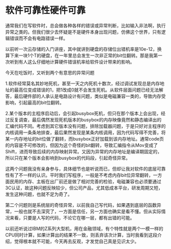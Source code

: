 软件可靠性硬件可靠
====
通常我们在写软件时，总会做各种各样的错误或异常判断，比如输入非法啊，执行异常之类的。但我们很少去怀疑是不是硬件本身出现问题，仿佛这个世界，只有逻辑错误而不会有电路错误一样。

以前听一次云存储的入门讲座，其中就讲到硬盘的存储位出错机率是10e-12，换算下来一块1个T的硬盘，在一年里总会发生一次非正常的bit位翻转。那是我第一次听到有人这么仔细地计算硬件错误机率给软件设计带来的影响。

今天在吃饭时，又听到两个有意思的异常问题

1.软件经常莫名其妙地死机，甚至一天之内死机十数次，经过调试发现总是内存地址的最高位变成错误的1，把1改成0就不会发生死机。从软件层面问题已经无法解答，最后硬件部的人承认是电路设计有问题，类似是电磁兼容一类的，导致内存受影响，引起最高的bit位翻转。

2.某个版本的主程序启动后，会引起busybox死机，但只在那个版本上会出现，经过反复调查，最后偶然发现死机版本的busybox的内存映像竟然和静态编译出的汇编代码不同。考虑到其它版本没有问题，排除加载器问题，于是只好对主程序的内核调用一条条地排查，最后果然发现是某条内核调用，因为代码写得不完善，将某一内存地址的bit位做了翻转，而busybox正好加载到该内存地址。通常code页的内容是不可修改的，但因为这个奇怪的bit翻转，导致汇编指令从Mov变成了Shift，进而导致后续的内存映射异常。又因为异常的内存地址是编译期固定的，所以只在某个版本会影响到busybox的代码段，引起奇怪异常。

这两个问题我没有亲身参与，具体细节也是听说而已，但却让我对软件的底层可靠性有了不一样的认识。平时我们写程序，一般是不考虑内存bit位异常翻转，一方面民用的内存、主板在出厂前还是做了相对完善的检验，电磁兼容也必须要通过3C认证，故这种问题反映较少，但公司产品，尤其低成本平台，研发周期又短，发生这种问题，也就不足为奇了。

第二个问题则是系统层的奇怪异常，以前我自己写代码，如果遇到底层的函数异常，一般也就不去深究了，一方面是信任，另一方面也确实是看不懂。但从实际情况来看，只要是人写的代码，不论它在哪一层，都有出错的可能。

以前还听说过IBM的Z系列大型机，用在金融领域，有个特性就是两个一模一样的CPU同时计算，如果计算出的结果不一致，则丢弃该次计算，当时我看到这段介绍，觉得根本就不可能，今天再去反观，才发觉自己真是见识太少。